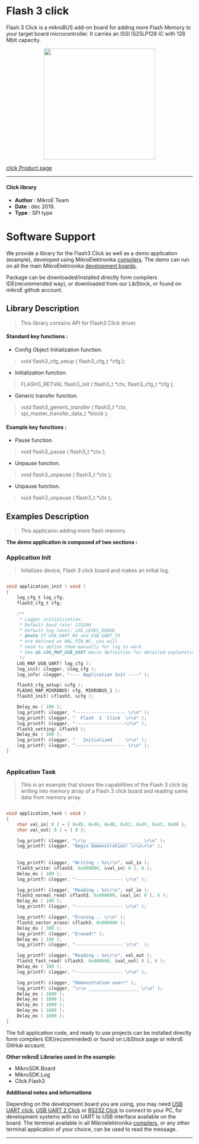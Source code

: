 
# Flash 3 click

Flash 3 Click is a mikroBUS add-on board for adding more Flash Memory to your target board microcontroller. It carries an ISSI IS25LP128 IC with 128 Mbit capacity.

<p align="center">
  <img src="https://download.mikroe.com/images/click_for_ide/flash3_click.png" height=300px>
</p>

[click Product page](https://www.mikroe.com/flash-3-click)

---


#### Click library 

- **Author**        : MikroE Team
- **Date**          : dec 2019.
- **Type**          : SPI type


# Software Support

We provide a library for the Flash3 Click 
as well as a demo application (example), developed using MikroElektronika 
[compilers](https://shop.mikroe.com/compilers). 
The demo can run on all the main MikroElektronika [development boards](https://shop.mikroe.com/development-boards).

Package can be downloaded/installed directly form compilers IDE(recommended way), or downloaded from our LibStock, or found on mikroE github account. 

## Library Description

> This library contains API for Flash3 Click driver.

#### Standard key functions :

- Config Object Initialization function.
> void flash3_cfg_setup ( flash3_cfg_t *cfg ); 
 
- Initialization function.
> FLASH3_RETVAL flash3_init ( flash3_t *ctx, flash3_cfg_t *cfg );

- Generic transfer function.
> void flash3_generic_transfer ( flash3_t *ctx, spi_master_transfer_data_t *block );


#### Example key functions :

- Pause function.
> void flash3_pause ( flash3_t *ctx );
 
- Unpause function.
> void flash3_unpause ( flash3_t *ctx );

- Unpause function.
> void flash3_unpause ( flash3_t *ctx );

## Examples Description
 
> This applicaion adding more flash memory. 

**The demo application is composed of two sections :**

### Application Init 

> Initalizes device, Flash 3 click board and makes an initial log. 

```c

void application_init ( void )
{
    log_cfg_t log_cfg;
    flash3_cfg_t cfg;

    /** 
     * Logger initialization.
     * Default baud rate: 115200
     * Default log level: LOG_LEVEL_DEBUG
     * @note If USB_UART_RX and USB_UART_TX 
     * are defined as HAL_PIN_NC, you will 
     * need to define them manually for log to work. 
     * See @b LOG_MAP_USB_UART macro definition for detailed explanation.
     */
    LOG_MAP_USB_UART( log_cfg );
    log_init( &logger, &log_cfg );
    log_info( &logger, "---- Application Init ----" );

    flash3_cfg_setup( &cfg );
    FLASH3_MAP_MIKROBUS( cfg, MIKROBUS_1 );
    flash3_init( &flash3, &cfg );

    Delay_ms ( 100 );
    log_printf( &logger, "------------------- \r\n" );
    log_printf( &logger, "  Flash  3  Click  \r\n" );
    log_printf( &logger, "-------------------\r\n" );
    flash3_setting( &flash3 );
    Delay_ms ( 100 );
    log_printf( &logger, "   Initialized     \r\n" );
    log_printf( &logger, "------------------- \r\n" );
}
  
```

### Application Task

> This is an example that shows the capabilities of the Flash 3 click by
  writing into memory array of a Flash 3 click board and reading same data from memory array.

```c

void application_task ( void )
{
    char val_in[ 8 ] = { 0x4D, 0x49, 0x4B, 0x52, 0x4F, 0x45, 0x00 };
    char val_out[ 8 ] = { 0 };

    log_printf( &logger, "\r\n ____________________ \r\n" );
    log_printf( &logger, "Begin demonstration! \r\n\r\n" );
    
    
    log_printf( &logger, "Writing : %s\r\n", val_in );
    flash3_write( &flash3, 0x000000, &val_in[ 0 ], 6 );
    Delay_ms ( 100 );
    log_printf( &logger, "------------------ \r\n" );

    log_printf( &logger, "Reading : %s\r\n", val_in );
    flash3_normal_read( &flash3, 0x000000, &val_in[ 0 ], 6 );
    Delay_ms ( 100 );
    log_printf( &logger, "------------------ \r\n" );

    log_printf( &logger, "Erasing... \r\n" );
    flash3_sector_erase( &flash3, 0x000000 );
    Delay_ms ( 300 );
    log_printf( &logger, "Erased!" );
    Delay_ms ( 100 );
    log_printf( &logger, "------------------ \r\n"  );

    log_printf( &logger, "Reading : %s\r\n", val_out );
    flash3_fast_read( &flash3, 0x000000, &val_out[ 0 ], 6 );
    Delay_ms ( 100 );
    log_printf( &logger, "------------------ \r\n" );

    log_printf( &logger, "Demonstration over!" );
    log_printf( &logger, "\r\n ___________________ \r\n" );
    Delay_ms ( 1000 );
    Delay_ms ( 1000 );
    Delay_ms ( 1000 );
    Delay_ms ( 1000 );
    Delay_ms ( 1000 );
}  

```

The full application code, and ready to use projects can be  installed directly form compilers IDE(recommneded) or found on LibStock page or mikroE GitHub accaunt.

**Other mikroE Libraries used in the example:** 

- MikroSDK.Board
- MikroSDK.Log
- Click.Flash3

**Additional notes and informations**

Depending on the development board you are using, you may need 
[USB UART click](https://shop.mikroe.com/usb-uart-click), 
[USB UART 2 Click](https://shop.mikroe.com/usb-uart-2-click) or 
[RS232 Click](https://shop.mikroe.com/rs232-click) to connect to your PC, for 
development systems with no UART to USB interface available on the board. The 
terminal available in all Mikroelektronika 
[compilers](https://shop.mikroe.com/compilers), or any other terminal application 
of your choice, can be used to read the message.



---
